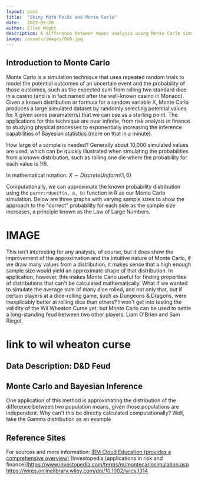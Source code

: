 ```yaml
---
layout: post
title:  "Shiny Math Rocks and Monte Carlo"
date:   2022-09-20
author: Ellen Wight
description: A difference between means analysis using Monte Carlo simulation and D&D data from Critical Role
image: /assets/images/DnD.jpg
---
```


## Introduction to Monte Carlo
Monte Carlo is a simulation technique that uses repeated random trials to model the potential outcomes of an uncertain event and the probability of those outcomes, such as the expected sum from rolling two standard dice in a casino (and is in fact named after the well-known casino in Monaco). Given a known distribution or formula for a random variable X, Monte Carlo produces a large simulated dataset by randomly selecting potential values for X given some paramater(s) that we can use as a starting point. The applications for this technique are near infinite, from risk analysis in finance to studying physical processes to exponentially increasing the inference capabilities of Bayesian statistics (more on that in a minute).

How large of a sample is needed? Generally about 10,000 simulated values are used, which can be quickly illustrated when simulating the probabilities from a known distribution, such as rolling one die where the probability for each value is 1/6.

In mathematical notation: $X \sim Discrete Uniform(1,6)$  

Computationally, we can approximate the known probability distribution using the `purrr:rdunif(n, a, b)` function in R as our Monte Carlo simulation. Below are three graphs with varying sample sizes to show the approach to the "correct" probability for each side as the sample size increases, a principle known as the Law of Large Numbers.

# IMAGE

This isn't interesting for any analysis, of course, but it does show the improvement of the approximation and the intuitive nature of Monte Carlo, if we draw many values from a distribution, it makes sense that a high enough sample size would yield an approximate shape of that distribution. In application, however, this makes Monte Carlo useful for finding properties of distributions that can't be calculated mathematically. What if we wanted to simulate the average sum of many dice rolled, and not only that, but if certain players at a dice-rolling game, such as Dungeons & Dragons, were inexplicably better at rolling dice than others? I won't get into testing the validity of the Wil Wheaton Curse yet, but Monte Carlo can be used to settle a long-standing feud between two other players: Liam O'Brien and Sam Riegel.

# link to wil wheaton curse

## Data Description: D&D Feud

## Monte Carlo and Bayesian Inference
One application of this method is approximating the distribution of the difference between two population means, given those populations are independent. Why can't this be directly calculated computationally? Well, take the Gamma distribution as an example




## Reference Sites
For sources and more information:
[IBM Cloud Education (provides a comprehensive overview)](https://www.ibm.com/cloud/learn/monte-carlo-simulation)
[Investopedia (applications in risk and finance)]https://www.investopedia.com/terms/m/montecarlosimulation.asp
https://wires.onlinelibrary.wiley.com/doi/10.1002/wics.1314

